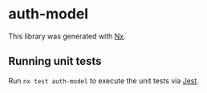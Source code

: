 # auth-model

This library was generated with [Nx](https://nx.dev).

## Running unit tests

Run `nx test auth-model` to execute the unit tests via [Jest](https://jestjs.io).
